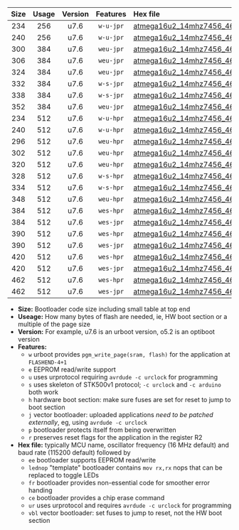|Size|Usage|Version|Features|Hex file|
|:-:|:-:|:-:|:-:|:--|
|234|256|u7.6|`w-u-jpr`|[atmega16u2_14mhz7456_460800bps_ur_vbl.hex](https://raw.githubusercontent.com/stefanrueger/urboot/main//atmega16u2_14mhz7456_460800bps_ur_vbl.hex)|
|240|256|u7.6|`w-u-jpr`|[atmega16u2_14mhz7456_460800bps_lednop_ur_vbl.hex](https://raw.githubusercontent.com/stefanrueger/urboot/main//atmega16u2_14mhz7456_460800bps_lednop_ur_vbl.hex)|
|300|384|u7.6|`weu-jpr`|[atmega16u2_14mhz7456_460800bps_ee_ur_vbl.hex](https://raw.githubusercontent.com/stefanrueger/urboot/main//atmega16u2_14mhz7456_460800bps_ee_ur_vbl.hex)|
|306|384|u7.6|`weu-jpr`|[atmega16u2_14mhz7456_460800bps_ee_lednop_ur_vbl.hex](https://raw.githubusercontent.com/stefanrueger/urboot/main//atmega16u2_14mhz7456_460800bps_ee_lednop_ur_vbl.hex)|
|324|384|u7.6|`weu-jpr`|[atmega16u2_14mhz7456_460800bps_ee_lednop_fr_ur_vbl.hex](https://raw.githubusercontent.com/stefanrueger/urboot/main//atmega16u2_14mhz7456_460800bps_ee_lednop_fr_ur_vbl.hex)|
|332|384|u7.6|`w-s-jpr`|[atmega16u2_14mhz7456_460800bps_vbl.hex](https://raw.githubusercontent.com/stefanrueger/urboot/main//atmega16u2_14mhz7456_460800bps_vbl.hex)|
|338|384|u7.6|`w-s-jpr`|[atmega16u2_14mhz7456_460800bps_lednop_vbl.hex](https://raw.githubusercontent.com/stefanrueger/urboot/main//atmega16u2_14mhz7456_460800bps_lednop_vbl.hex)|
|352|384|u7.6|`weu-jpr`|[atmega16u2_14mhz7456_460800bps_ee_lednop_fr_ce_ur_vbl.hex](https://raw.githubusercontent.com/stefanrueger/urboot/main//atmega16u2_14mhz7456_460800bps_ee_lednop_fr_ce_ur_vbl.hex)|
|234|512|u7.6|`w-u-hpr`|[atmega16u2_14mhz7456_460800bps_ur.hex](https://raw.githubusercontent.com/stefanrueger/urboot/main//atmega16u2_14mhz7456_460800bps_ur.hex)|
|240|512|u7.6|`w-u-hpr`|[atmega16u2_14mhz7456_460800bps_lednop_ur.hex](https://raw.githubusercontent.com/stefanrueger/urboot/main//atmega16u2_14mhz7456_460800bps_lednop_ur.hex)|
|296|512|u7.6|`weu-hpr`|[atmega16u2_14mhz7456_460800bps_ee_ur.hex](https://raw.githubusercontent.com/stefanrueger/urboot/main//atmega16u2_14mhz7456_460800bps_ee_ur.hex)|
|302|512|u7.6|`weu-hpr`|[atmega16u2_14mhz7456_460800bps_ee_lednop_ur.hex](https://raw.githubusercontent.com/stefanrueger/urboot/main//atmega16u2_14mhz7456_460800bps_ee_lednop_ur.hex)|
|320|512|u7.6|`weu-hpr`|[atmega16u2_14mhz7456_460800bps_ee_lednop_fr_ur.hex](https://raw.githubusercontent.com/stefanrueger/urboot/main//atmega16u2_14mhz7456_460800bps_ee_lednop_fr_ur.hex)|
|328|512|u7.6|`w-s-hpr`|[atmega16u2_14mhz7456_460800bps.hex](https://raw.githubusercontent.com/stefanrueger/urboot/main//atmega16u2_14mhz7456_460800bps.hex)|
|334|512|u7.6|`w-s-hpr`|[atmega16u2_14mhz7456_460800bps_lednop.hex](https://raw.githubusercontent.com/stefanrueger/urboot/main//atmega16u2_14mhz7456_460800bps_lednop.hex)|
|348|512|u7.6|`weu-hpr`|[atmega16u2_14mhz7456_460800bps_ee_lednop_fr_ce_ur.hex](https://raw.githubusercontent.com/stefanrueger/urboot/main//atmega16u2_14mhz7456_460800bps_ee_lednop_fr_ce_ur.hex)|
|384|512|u7.6|`wes-hpr`|[atmega16u2_14mhz7456_460800bps_ee.hex](https://raw.githubusercontent.com/stefanrueger/urboot/main//atmega16u2_14mhz7456_460800bps_ee.hex)|
|384|512|u7.6|`wes-jpr`|[atmega16u2_14mhz7456_460800bps_ee_vbl.hex](https://raw.githubusercontent.com/stefanrueger/urboot/main//atmega16u2_14mhz7456_460800bps_ee_vbl.hex)|
|390|512|u7.6|`wes-hpr`|[atmega16u2_14mhz7456_460800bps_ee_lednop.hex](https://raw.githubusercontent.com/stefanrueger/urboot/main//atmega16u2_14mhz7456_460800bps_ee_lednop.hex)|
|390|512|u7.6|`wes-jpr`|[atmega16u2_14mhz7456_460800bps_ee_lednop_vbl.hex](https://raw.githubusercontent.com/stefanrueger/urboot/main//atmega16u2_14mhz7456_460800bps_ee_lednop_vbl.hex)|
|420|512|u7.6|`wes-hpr`|[atmega16u2_14mhz7456_460800bps_ee_lednop_fr.hex](https://raw.githubusercontent.com/stefanrueger/urboot/main//atmega16u2_14mhz7456_460800bps_ee_lednop_fr.hex)|
|420|512|u7.6|`wes-jpr`|[atmega16u2_14mhz7456_460800bps_ee_lednop_fr_vbl.hex](https://raw.githubusercontent.com/stefanrueger/urboot/main//atmega16u2_14mhz7456_460800bps_ee_lednop_fr_vbl.hex)|
|462|512|u7.6|`wes-hpr`|[atmega16u2_14mhz7456_460800bps_ee_lednop_fr_ce.hex](https://raw.githubusercontent.com/stefanrueger/urboot/main//atmega16u2_14mhz7456_460800bps_ee_lednop_fr_ce.hex)|
|462|512|u7.6|`wes-jpr`|[atmega16u2_14mhz7456_460800bps_ee_lednop_fr_ce_vbl.hex](https://raw.githubusercontent.com/stefanrueger/urboot/main//atmega16u2_14mhz7456_460800bps_ee_lednop_fr_ce_vbl.hex)|

- **Size:** Bootloader code size including small table at top end
- **Useage:** How many bytes of flash are needed, ie, HW boot section or a multiple of the page size
- **Version:** For example, u7.6 is an urboot version, o5.2 is an optiboot version
- **Features:**
  + `w` urboot provides `pgm_write_page(sram, flash)` for the application at `FLASHEND-4+1`
  + `e` EEPROM read/write support
  + `u` uses urprotocol requiring `avrdude -c urclock` for programming
  + `s` uses skeleton of STK500v1 protocol; `-c urclock` and `-c arduino` both work
  + `h` hardware boot section: make sure fuses are set for reset to jump to boot section
  + `j` vector bootloader: uploaded applications *need to be patched externally*, eg, using `avrdude -c urclock`
  + `p` bootloader protects itself from being overwritten
  + `r` preserves reset flags for the application in the register R2
- **Hex file:** typically MCU name, oscillator frequency (16 MHz default) and baud rate (115200 default) followed by
  + `ee` bootloader supports EEPROM read/write
  + `lednop` "template" bootloader contains `mov rx,rx` nops that can be replaced to toggle LEDs
  + `fr` bootloader provides non-essential code for smoother error handing
  + `ce` bootloader provides a chip erase command
  + `ur` uses urprotocol and requires `avrdude -c urclock` for programming
  + `vbl` vector bootloader: set fuses to jump to reset, not the HW boot section
